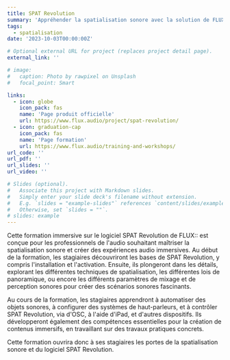 ```yaml
---
title: SPAT Revolution
summary: 'Appréhender la spatialisation sonore avec la solution de FLUX:: Immersive'
tags:
  - spatialisation
date: '2023-10-03T00:00:00Z'

# Optional external URL for project (replaces project detail page).
external_link: ''

# image:
#   caption: Photo by rawpixel on Unsplash
#   focal_point: Smart

links:
  - icon: globe
    icon_pack: fas
    name: 'Page produit officielle'
    url: https://www.flux.audio/project/spat-revolution/
  - icon: graduation-cap
    icon_pack: fas
    name: 'Page formation'
    url: https://www.flux.audio/training-and-workshops/
url_code: ''
url_pdf: ''
url_slides: ''
url_video: ''

# Slides (optional).
#   Associate this project with Markdown slides.
#   Simply enter your slide deck's filename without extension.
#   E.g. `slides = "example-slides"` references `content/slides/example-slides.md`.
#   Otherwise, set `slides = ""`.
# slides: example
---
```


Cette formation immersive sur le logiciel SPAT Revolution de FLUX:: est conçue pour les professionnels de l'audio souhaitant maîtriser la spatialisation sonore et créer des expériences audio immersives. Au début de la formation, les stagiaires découvriront les bases de SPAT Revolution, y compris l'installation et l'activation. Ensuite, ils plongeront dans les détails, explorant les différentes techniques de spatialisation, les différentes lois de panoramique, ou encore les différents paramètres de mixage et de perception sonores pour créer des scénarios sonores fascinants.

Au cours de la formation, les stagiaires apprendront à automatiser des objets sonores, à configurer des systèmes de haut-parleurs, et à contrôler SPAT Revolution, via d'OSC, à l'aide d'iPad, et d'autres dispositifs. Ils développeront également des compétences essentielles pour la création de contenus immersifs, en travaillant sur des travaux pratiques concrets.

Cette formation ouvrira donc à ses stagiaires les portes de la spatialisation sonore et du logiciel SPAT Revolution.